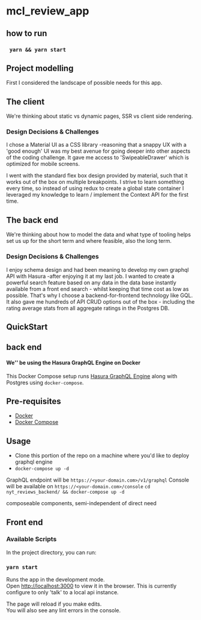 # mcl_review_app

## how to run
### ` yarn && yarn start`


## Project modelling
First I considered the landscape of possible needs for this app. 
 ## The client 
 We're thinking about static vs dynamic pages, SSR vs client side rendering. 

### Design Decisions & Challenges
I chose a Material UI as a CSS library -reasoning that a snappy UX with a 'good enough' UI was my best avenue for going deeper into other aspects of the coding challenge.
It gave me access to 'SwipeableDrawer' which is optimized for mobile screens.

I went with the standard flex box design provided by material, such that it works out of the box on multiple breakpoints. 
I strive to learn something every time, so instead of using redux to create a global state container I leveraged my knowledge to learn / implement the Context API for the first time.


 ## The back end 
 We're thinking about how to model the data and what type of tooling helps set us up for the short term and where feasible, also  the long term.

### Design Decisions & Challenges
I enjoy schema design and had been meaning to develop my own graphql API with Hasura -after enjoying it at my last job. I wanted to create a powerful search feature based on any data in the data base instantly available from a front end search - whilst keeping that time cost as low as possible. That's why I choose a backend-for-frontend technology like GQL. It also gave me hundreds of API CRUD options out of the box - including the rating average stats from all aggregate ratings in the Postgres DB. 


## QuickStart

 ## back end 
 #### We'' be using the Hasura GraphQL Engine on Docker

This Docker Compose setup runs [Hasura GraphQL Engine](https://github.com/hasura/graphql-engine) along with Postgres using `docker-compose`.

## Pre-requisites

- [Docker](https://docs.docker.com/install/)
- [Docker Compose](https://docs.docker.com/compose/install/)

## Usage

- Clone this portion of the repo on a machine where you'd like to deploy graphql engine
- `docker-compose up -d`

GraphQL endpoint will be `https://<your-domain.com>/v1/graphql`
Console will be available on `https://<your-domain.com>/console`
    `cd nyt_reviews_backend/ && docker-compose up -d`


composeable components, semi-independent of direct need

## Front end
### Available Scripts

In the project directory, you can run:

### `yarn start`

Runs the app in the development mode.<br />
Open [http://localhost:3000](http://localhost:3000) to view it in the browser. This is currently configure to only 'talk' to a local api instance.

The page will reload if you make edits.<br />
You will also see any lint errors in the console.
